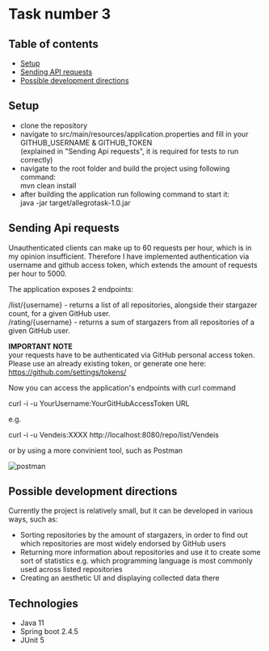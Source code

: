 #  Task number 3

## Table of contents
* [Setup](#setup)
* [Sending API requests](#sending-API-requests)
* [Possible development directions](#possible-development-directions)


## Setup

* clone the repository
* navigate to src/main/resources/application.properties and fill in your GITHUB_USERNAME & GITHUB_TOKEN<br/>
(explained in "Sending Api requests", it is required for tests to run correctly) 
* navigate to the root folder and build the project using following command:<br/>
mvn clean install
* after building the application run following command to start it:<br/>
java -jar target/allegrotask-1.0.jar

## Sending Api requests

Unauthenticated clients can make up to 60 requests per hour, which is in my opinion insufficient. Therefore I have implemented authentication via username and github access token, which extends the amount of requests per hour to 5000. 

The application exposes 2 endpoints:<br/>

/list/{username} - returns a list of all repositories, alongside their stargazer count, for a given GitHub user.<br/>
/rating/{username} - returns a sum of stargazers from all repositories of a given GitHub user.

**IMPORTANT NOTE**<br/>
your requests have to be authenticated via GitHub personal access token. Please use an already existing token, or generate one here:
https://github.com/settings/tokens/

Now you can access the application's endpoints with curl command<br/>

curl -i -u YourUsername:YourGitHubAccessToken  URL<br/>

e.g.

curl -i -u Vendeis:XXXX http://localhost:8080/repo/list/Vendeis <br/>

or by using a more convinient tool, such as Postman

![postman](https://user-images.githubusercontent.com/56355926/115912552-c21df380-a46f-11eb-9bd2-974a4eed5cf8.png)

## Possible development directions
Currently the project is relatively small, but it can be developed in various ways, such as:
* Sorting repositories by the amount of stargazers, in order to find out which repositories are most widely endorsed by GitHub users 
* Returning more information about repositories and use it to create some sort of statistics e.g. which programming language is most commonly used across listed repositories
* Creating an aesthetic UI and displaying collected data there

 ## Technologies

* Java 11
* Spring boot 2.4.5
* JUnit 5
